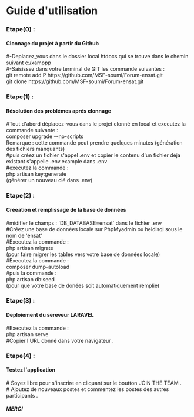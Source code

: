 <h1> Guide d'utilisation </h1>
<h3>Etape(0) :</h3>  <h4>Clonnage du projet à partir du Github </h4>
   #-Deplacez_vous dans le dossier local htdocs qui se trouve dans le chemin suivant c:/xamppp  </br>
   #-Saisissez dans votre terminal de GIT les commande suivantes : </br>
             git remote add P https://github.com/MSF-soumi/Forum-ensat.git </br>
             git clone https://github.com/MSF-soumi/Forum-ensat.git </br>
<h3>Etape(1) :</h3> <h4>Résolution des problémes aprés clonnage </h4>
      #Tout d'abord déplacez-vous dans le projet clonné en local et executez la commande suivante : </br>
            composer upgrade --no-scripts  </br>
       Remarque : cette commande peut prendre quelques minutes (génération des fichiers manquants) </br>
      #puis créez un fichier s'appel .env et copier le contenu d'un fichier déja existant s'appelle .env.example dans .env </br>
      #executez la commande :</br>
           php artisan key:generate </br>
       (générer un nouveau clé dans .env)   </br>              
<h3>Etape(2) :</h3><h4>Créeation et remplissage de la base de données </h4> 
       #midifier le champs : 'DB_DATABASE=ensat' dans le fichier .env </br>
       #Créez une base de données locale sur PhpMyadmin ou heidisql sous le nom de 'ensat' </br>
       #Executez la commande : </br>
            php artisan migrate  </br>
             (pour faire migrer les tables vers votre base de données locale) </br>
       #Executez la commande : </br>
           composer dump-autoload </br>
       #puis la commande : </br>
            php artisan db:seed </br>
        (pour que votre base de donées soit automatiquement remplie)</br>
<h3>Etape(3) :</h3><h4>Deploiement du sereveur LARAVEL</h4>
        #Executez la commande :</br>
            php artisan serve </br>
        #Copier l'URL donné dans votre navigateur . </br>
<h3>Etape(4) : </h3><h4>Testez l'application </h4>
        # Soyez libre pour s'inscrire en cliquant sur le boutton JOIN THE TEAM . </br>
        # Ajoutez de nouveaux postes et commentez les postes des autres participants .</br>
                                                                                                          <h5> MERCI <h5> 
